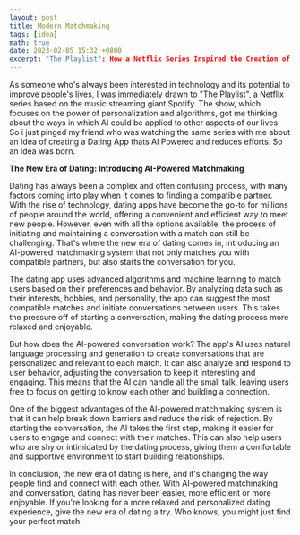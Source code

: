 ```yaml
---
layout: post
title: Modern Matchmaking
tags: [idea]
math: true
date: 2023-02-05 15:32 +0800
excerpt: "The Playlist": How a Netflix Series Inspired the Creation of an AI-Powered Dating App
---
```


As someone who's always been interested in technology and its potential to improve people's lives, I was immediately drawn to "The Playlist", a Netflix series based on the music streaming giant Spotify. The show, which focuses on the power of personalization and algorithms, got me thinking about the ways in which AI could be applied to other aspects of our lives. So i just pinged my friend who was watching the same series with me about an Idea of creating a Dating App thats AI Powered and reduces efforts. So an idea was born.

<b>The New Era of Dating: Introducing AI-Powered Matchmaking</b>

Dating has always been a complex and often confusing process, with many factors coming into play when it comes to finding a compatible partner. With the rise of technology, dating apps have become the go-to for millions of people around the world, offering a convenient and efficient way to meet new people. However, even with all the options available, the process of initiating and maintaining a conversation with a match can still be challenging. That's where the new era of dating comes in, introducing an AI-powered matchmaking system that not only matches you with compatible partners, but also starts the conversation for you.

The dating app uses advanced algorithms and machine learning to match users based on their preferences and behavior. By analyzing data such as their interests, hobbies, and personality, the app can suggest the most compatible matches and initiate conversations between users. This takes the pressure off of starting a conversation, making the dating process more relaxed and enjoyable.

But how does the AI-powered conversation work? The app's AI uses natural language processing and generation to create conversations that are personalized and relevant to each match. It can also analyze and respond to user behavior, adjusting the conversation to keep it interesting and engaging. This means that the AI can handle all the small talk, leaving users free to focus on getting to know each other and building a connection.

One of the biggest advantages of the AI-powered matchmaking system is that it can help break down barriers and reduce the risk of rejection. By starting the conversation, the AI takes the first step, making it easier for users to engage and connect with their matches. This can also help users who are shy or intimidated by the dating process, giving them a comfortable and supportive environment to start building relationships.

In conclusion, the new era of dating is here, and it's changing the way people find and connect with each other. With AI-powered matchmaking and conversation, dating has never been easier, more efficient or more enjoyable. If you're looking for a more relaxed and personalized dating experience, give the new era of dating a try. Who knows, you might just find your perfect match.